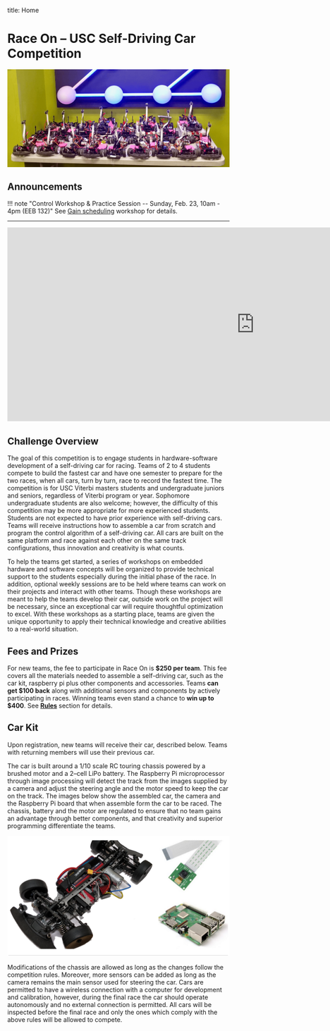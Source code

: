 title: Home

# Race On – USC Self-Driving Car Competition

![Main](images/RACEON_CARS_MAIN.png)

## Announcements

!!! note "Control Workshop & Practice Session -- Sunday, Feb. 23, 10am - 4pm (EEB 132)"
    See [Gain scheduling](../Workshops/2_gain_scheduling) workshop for details. 


<!-- !!! note "🏁🏎..  Race 0 Info "
    - **Race 0 Practice Session** - Feb. 7, 2020 - 5pm to 9pm @ EEB 132
    - **Race 0 Actual Race** - Feb. 8, 2020 - 9 am to 3pm @ EEB 132
        - **9am to 11:30am** - Dedicated practice time. Each team can request 1 minute on the track and no other cars are allowed to be on the track during that time.
        - **11:30 to 1pm** - Car inspection plus lunch break.
        - **1pm to 3pm** - Racing 🏎. At the beginning of each slot, all the teams in that slot are required to come to the pre-race area to pick up their car.

        Teams, please take note of the racing order details as sent in this week's newsletter to know which time slot you are allotted.

        **Goal**: We expect all of you to have a fully functional car on Saturday and successfully complete a lap on the oval track. But to remove some pressure, we will **reward 2 points** to every team that runs the car on the track *regardless if you finish a lap or not*. -->

<!-- !!! note "Registration Open!"
    Registration is now open for the Spring 2020 Race On self-driving car competition.

    Registration is open until midnight on **Sunday, January 19, 2020**. The first 30 teams composed of only new members will be admitted while the rest placed on a waiting list. No such restriction is applied to returning teams. Register [**here**](registration). -->

---

<iframe width="1120" height="440" src="https://www.youtube.com/embed/gfciEIwzgJo" frameborder="0" allow="accelerometer; autoplay; encrypted-media; gyroscope; picture-in-picture" allowfullscreen></iframe>

## Challenge Overview

The goal of this competition is to engage students in hardware-software development of a self-driving car for racing. Teams of 2 to 4 students compete to build the fastest car and have one semester to prepare for the two races, when all cars, turn by turn, race to record the fastest time. The competition is for USC Viterbi masters students and undergraduate juniors and seniors, regardless of Viterbi program or year. Sophomore undergraduate students are also welcome; however, the difficulty of this competition may be more appropriate for more experienced students. Students are not expected to have prior experience with self-driving cars. Teams will receive instructions how to assemble a car from scratch and program the control algorithm of a self-driving car. All cars are built on the same platform and race against each other on the same track configurations, thus innovation and creativity is what counts.

To help the teams get started, a series of workshops on embedded hardware and software concepts will be organized to provide technical support to the students especially during the initial phase of the race. In addition, optional weekly sessions are to be held where teams can work on their projects and interact with other teams. Though these workshops are meant to help the teams develop their car, outside work on the project will be necessary, since an exceptional car will require thoughtful optimization to excel. With these workshops as a starting place, teams are given the unique opportunity to apply their technical knowledge and creative abilities to a real-world situation.


## Fees and Prizes

For new teams, the fee to participate in Race On is **$250 per team**. This fee covers all the materials needed to assemble a self-driving car, such as the car kit, raspberry pi plus other components and accessories. Teams **can get $100 back** along with additional sensors and components by actively participating in races. Winning teams even stand a chance to **win up to $400**. See [**Rules**](rules) section for details.

## Car Kit

Upon registration, new teams will receive their car, described below. Teams with returning members will use their previous car.

The car is built around a 1/10 scale RC touring chassis powered by a brushed motor and a 2–cell LiPo battery. The Raspberry Pi microprocessor through image processing will detect the track from the images supplied by a camera and adjust the steering angle and the motor speed to keep the car on the track. The images below show the assembled car, the camera and the Raspberry Pi board that when assemble form the car to be raced. The chassis, battery and the motor are regulated to ensure that no team gains an advantage through better components, and that creativity and superior programming differentiate the teams.

![Car Kit](images/carkit.png)

Modifications of the chassis are allowed as long as the changes follow the competition rules. Moreover, more sensors can be added as long as the camera remains the main sensor used for steering the car. Cars are permitted to have a wireless connection with a computer for development and calibration, however, during the final race the car should operate autonomously and no external connection is permitted. All cars will be inspected before the final race and only the ones which comply with the above rules will be allowed to compete.



<!-- **To receive the car, each team (not each individual member) will pay $80 to offset the cost of the car and another $80 as a refundable deposit, which will be returned to the team after completing both races. The car originally costs approximately $200-$260, and the Raspberry Pi and the camera are included in this cost.** -->



<!-- For full documentation visit [mkdocs.org](https://mkdocs.org).
## Test Code

```python hl_lines="3"
import numpy as np

a = np.array([1, 2, 3])

print(a.T @ a)
```

## Commands

* `mkdocs new [dir-name]` - Create a new project.
* `mkdocs serve` - Start the live-reloading docs server.
* `mkdocs build` - Build the documentation site.
* `mkdocs help` - Print this help message.

## Project layout

    mkdocs.yml    # The configuration file.
    docs/
        index.md  # The documentation homepage.
        ...       # Other markdown pages, images and other files. -->
